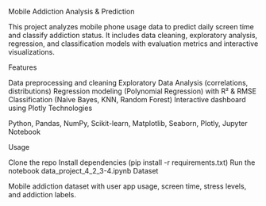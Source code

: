 Mobile Addiction Analysis & Prediction

This project analyzes mobile phone usage data to predict daily screen time and classify addiction status. It includes data cleaning, exploratory analysis, regression, and classification models with evaluation metrics and interactive visualizations.

Features

Data preprocessing and cleaning
Exploratory Data Analysis (correlations, distributions)
Regression modeling (Polynomial Regression) with R² & RMSE
Classification (Naive Bayes, KNN, Random Forest)
Interactive dashboard using Plotly
Technologies

Python, Pandas, NumPy, Scikit-learn, Matplotlib, Seaborn, Plotly, Jupyter Notebook

Usage

Clone the repo
Install dependencies (pip install -r requirements.txt)
Run the notebook data_project_4_2_3-4.ipynb
Dataset

Mobile addiction dataset with user app usage, screen time, stress levels, and addiction labels.

